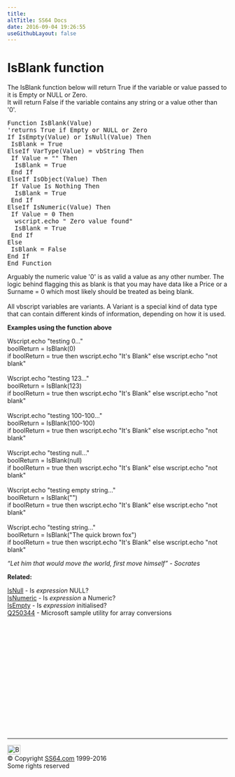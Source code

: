 ```yaml
---
title:
altTitle: SS64 Docs
date: 2016-09-04 19:26:55
useGithubLayout: false
---
```

<!-- #BeginLibraryItem "/Library/head_vbsyntax.lbi" --><!-- #EndLibraryItem --><h1>IsBlank function </h1> 
<p>The IsBlank function  below will return <span class="code">True</span> if the variable or value passed to it is Empty or NULL or Zero.<br> 
It will return <span class="code">False</span> if the variable contains any string or a value other than '0'. </p>
<pre>Function IsBlank(Value)
'returns <span class="code">True</span> if Empty or NULL or Zero
If IsEmpty(Value) or IsNull(Value) Then
 IsBlank = True
ElseIf VarType(Value) = vbString Then
 If Value = "" Then
  IsBlank = True
 End If
ElseIf IsObject(Value) Then
 If Value Is Nothing Then
  IsBlank = True
 End If
ElseIf IsNumeric(Value) Then
 If Value = 0 Then
  wscript.echo " Zero value found"
  IsBlank = True
 End If
Else
 IsBlank = False
End If
End Function</pre>
<p>Arguably  the numeric value '0' is as valid a value as any other number. The logic behind flagging this as blank  is that you may have data like a Price or a Surname<span class="code"> = 0</span> which most likely should be treated as being blank.<br>
<br>
All vbscript variables are variants. A Variant is a special kind of data type that can contain different kinds of information, depending on how it is used.</p>
<p><b>Examples using the function above </b></p>
<p>Wscript.echo "testing 0..." <br>
boolReturn =<span class="code"> IsBlank(0) </span><br>
if boolReturn = true then wscript.echo "It's Blank" else wscript.echo "not blank" <br>
<br>
Wscript.echo "testing 123..." <br>
boolReturn = <span class="code">IsBlank(123)</span><br>
if boolReturn = true then wscript.echo "It's Blank" else wscript.echo "not blank"<br>
<br>
Wscript.echo "testing 100-100..." <br>
boolReturn =<span class="code"> IsBlank(100-100) </span><br>
if boolReturn = true then wscript.echo "It's Blank" else wscript.echo "not blank"<br>
<br>
Wscript.echo "testing null..." <br>
boolReturn =<span class="code"> IsBlank(null) </span><br>
if boolReturn = true then wscript.echo "It's Blank" else wscript.echo "not blank"<br>
<br>
Wscript.echo "testing empty string..." <br>
boolReturn = <span class="code">IsBlank("") </span><br>
if boolReturn = true then wscript.echo "It's Blank" else wscript.echo "not blank"<br>
<br>
Wscript.echo "testing string..." <br>
boolReturn = <span class="code">IsBlank("The quick brown fox") </span><br>
if boolReturn = true then wscript.echo "It's Blank" else wscript.echo "not blank"</p>
<p class="quote"><i>“Let him that would move the world, first move himself” - Socrates</i></p>
<p><b>Related:</b></p>
<p> <a href="isnull.html">IsNull</a>  - Is <i>expression</i> NULL?<br> 
<a href="isnumeric.html">IsNumeric</a>  - Is <i>expression</i> a Numeric?<br>
<a href="isempty.html">IsEmpty</a> -  Is <i>expression</i> initialised?<br>
<a href="http://support.microsoft.com/kb/250344">Q250344</a> - Microsoft sample utility  for array conversions</p><!-- #BeginLibraryItem "/Library/foot_vb.lbi" --><p>
<!-- VB300 -->
<ins class="adsbygoogle" style="display:inline-block;width:300px;height:250px" data-ad-client="ca-pub-6140977852749469" data-ad-slot="1683739502"></ins>
<script>
(adsbygoogle = window.adsbygoogle || []).push({});
</script></p>
<hr>
<div id="bl" class="footer"><a href="syntax-null.html#"><img src="../images/top.png" width="30" height="22" alt="Back to the Top"></a></div>
<div id="br" class="footer, tagline">© Copyright <a href="../index.html">SS64.com</a> 1999-2016<br>
Some rights reserved</div><!-- #EndLibraryItem -->
